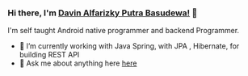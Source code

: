 ### Hi there, I'm [Davin Alfarizky Putra Basudewa!](https://dvnlabs.xyz) 👋

I'm self taught Android native programmer and backend Programmer.

- 🌱 I’m currently working with Java Spring, with JPA , Hibernate, for building REST API
- 💬 Ask me about anything here [here](https://github.com/rootdavinalfa/rootdavinalfa/issues)

